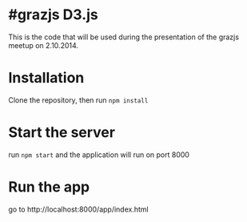 #grazjs D3.js
============

This is the code that will be used during the presentation of the grazjs meetup on 2.10.2014.

Installation
============
Clone the repository, then run `npm install`

Start the server
================
run `npm start` and the application will run on port 8000


Run the app
===========

go to http://localhost:8000/app/index.html